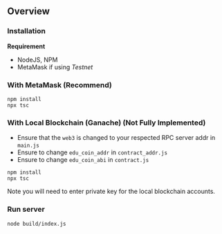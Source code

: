 ## Overview

### Installation
**Requirement**
- NodeJS, NPM
- MetaMask if using *Testnet*

### With MetaMask (Recommend)
```
npm install
npx tsc
```

### With Local Blockchain (Ganache) (Not Fully Implemented)
- Ensure that the `web3` is changed to your respected RPC server addr in `main.js`
- Ensure to change `edu_coin_addr` in `contract_addr.js`
- Ensure to change `edu_coin_abi` in `contract.js`

```
npm install
npx tsc
```

Note you will need to enter private key for the local blockchain accounts.

### Run server
```
node build/index.js
```